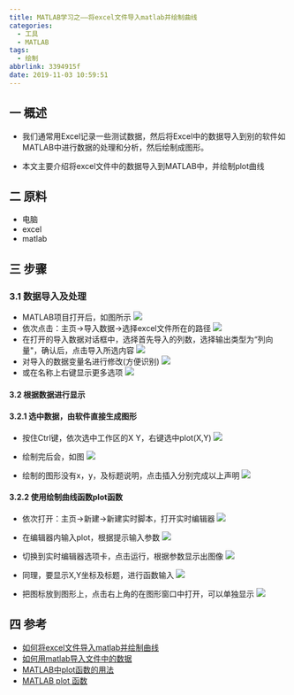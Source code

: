 ```yaml
---
title: MATLAB学习之——将excel文件导入matlab并绘制曲线
categories:
  - 工具
  - MATLAB
tags:
  - 绘制
abbrlink: 3394915f
date: 2019-11-03 10:59:51
---
```

## 一 概述

* 我们通常用Excel记录一些测试数据，然后将Excel中的数据导入到别的软件如MATLAB中进行数据的处理和分析，然后绘制成图形。 

* 本文主要介绍将excel文件中的数据导入到MATLAB中，并绘制plot曲线

<!--more-->

## 二 原料

* 电脑
* excel
* matlab

## 三 步骤
### 3.1 数据导入及处理

* MATLAB项目打开后，如图所示
![][1]
* 依次点击：主页->导入数据->选择excel文件所在的路径
![][2]
* 在打开的导入数据对话框中，选择首先导入的列数，选择输出类型为“列向量"，确认后，点击导入所选内容
![][3]
* 对导入的数据变量名进行修改(方便识别)
![][4]  
* 或在名称上右键显示更多选项
![][5]

#### 3.2 根据数据进行显示

#### 3.2.1 选中数据，由软件直接生成图形

* 按住Ctrl键，依次选中工作区的X Y，右键选中plot(X,Y)
![][6]

* 绘制完后会，如图
![][7]

* 绘制的图形没有x，y，及标题说明，点击插入分别完成以上声明
![][8]

#### 3.2.2 使用绘制曲线函数plot函数

* 依次打开：主页->新建->新建实时脚本，打开实时编辑器
![][9]

* 在编辑器内输入plot，根据提示输入参数
![][10]
* 切换到实时编辑器选项卡，点击运行，根据参数显示出图像
![][11]
* 同理，要显示X,Y坐标及标题，进行函数输入
![][12]
* 把图标放到图形上，点击右上角的在图形窗口中打开，可以单独显示
![][13]

## 四 参考
* [如何将excel文件导入matlab并绘制曲线][14]
* [如何用matlab导入文件中的数据][15]
* [MATLAB中plot函数的用法][16]
* [MATLAB plot 函数][17]

[1]:https://images.pgzxc.com/matlab-draw-project.png
[2]:https://images.pgzxc.com/matlab-draw-import-data-open.png
[3]:https://images.pgzxc.com/matlab-import-excel-sele-data-type.png
[4]:https://images.pgzxc.com/matlab-import-excel-change-name.png
[5]:https://images.pgzxc.com/matlab-import-excel-show-more.png
[6]:https://images.pgzxc.com/matlab-draw-software-plot.png
[7]:https://images.pgzxc.com/matlab-software-plot-finish.png
[8]:https://images.pgzxc.com/matlab-plot-insert-x-y-table.png
[9]:https://images.pgzxc.com/matlab-new-script.png
[10]:https://images.pgzxc.com/matlab-function-plot.png
[11]:https://images.pgzxc.com/matlab-function-run.png
[12]:https://images.pgzxc.com/matlab-function-x-y-table.png
[13]:https://images.pgzxc.com/matlab-draw-open-dialog.png
[14]:https://jingyan.baidu.com/article/adc81513a396c6f723bf73f3.html
[15]:https://jingyan.baidu.com/article/1974b2894f3f6df4b1f7743d.html
[16]:https://blog.csdn.net/xuxinrk/article/details/80051238
[17]:https://baike.baidu.com/item/plot/10776857?fr=aladdin